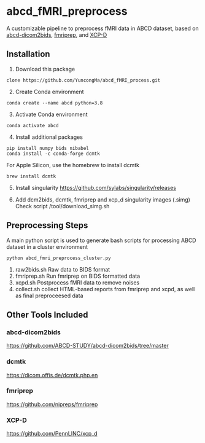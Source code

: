 # abcd_fMRI_preprocess
A customizable pipeline to preprocess fMRI data in ABCD dataset, based on [abcd-dicom2bids](https://github.com/ABCD-STUDY/abcd-dicom2bids/tree/master), [fmriprep](https://github.com/nipreps/fmriprep), and [XCP-D](https://github.com/PennLINC/xcp_d)

## Installation
1. Download this package
```
clone https://github.com/YuncongMa/abcd_fMRI_process.git
```

2. Create Conda environment
```
conda create --name abcd python=3.8
```

3. Activate Conda environment
```
conda activate abcd
```

4. Install additional packages
```
pip install numpy bids nibabel
conda install -c conda-forge dcmtk
```
For Apple Silicon, use the homebrew to install dcmtk
```
brew install dcmtk
```
5. Install singularity
https://github.com/sylabs/singularity/releases

6. Add dcm2bids, dcmtk, fmriprep and xcp_d singularity images (.simg)
Check script /tool/download_simg.sh

## Preprocessing Steps
A main python script is used to generate bash scripts for processing ABCD dataset in a cluster environment
```
python abcd_fmri_preprocess_cluster.py
```

1. raw2bids.sh Raw data to BIDS format
2. fmriprep.sh Run fmriprep on BIDS formatted data
3. xcpd.sh Postprocess fMRI data to remove noises
4. collect.sh collect HTML-based reports from fmriprep and xcpd, as well as final preproceesed data

## Other Tools Included
### abcd-dicom2bids 
https://github.com/ABCD-STUDY/abcd-dicom2bids/tree/master
### dcmtk
https://dicom.offis.de/dcmtk.php.en
### fmriprep 
https://github.com/nipreps/fmriprep
### XCP-D 
https://github.com/PennLINC/xcp_d
